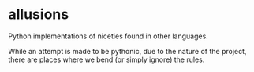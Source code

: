 # allusions

Python implementations of niceties found in other languages.

While an attempt is made to be pythonic, due to the nature of the project, there are places where we bend (or simply
ignore) the rules.
